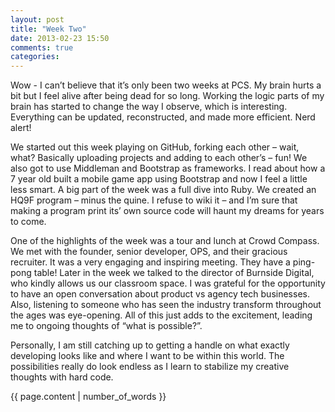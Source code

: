 ```yaml
---
layout: post
title: "Week Two"
date: 2013-02-23 15:50
comments: true
categories:
---
```

Wow - I can’t believe that it’s only been two weeks at PCS. My brain hurts a bit but I feel alive after being dead for so long. Working the logic parts of my brain has started to change the way I observe, which is interesting. Everything can be updated, reconstructed, and made more efficient. Nerd alert!

We started out this week playing on GitHub, forking each other – wait, what? Basically uploading projects and adding to each other’s – fun! We also got to use Middleman and Bootstrap as frameworks. I read about how a 7 year old built a mobile game app using Bootstrap and now I feel a little less smart. A big part of the week was a full dive into Ruby. We created an HQ9F program – minus the quine. I refuse to wiki it – and I’m sure that making a program print its’ own source code will haunt my dreams for years to come.

One of the highlights of the week was a tour and lunch at Crowd Compass. We met with the founder, senior developer, OPS, and their gracious recruiter. It was a very engaging and inspiring meeting. They have a ping-pong table! Later in the week we talked to the director of Burnside Digital, who kindly allows us our classroom space. I was grateful for the opportunity to have an open conversation about product vs agency tech businesses. Also, listening to someone who has seen the industry transform throughout the ages was eye-opening. All of this just adds to the excitement, leading me to ongoing thoughts of “what is possible?”.

Personally, I am still catching up to getting a handle on what exactly developing looks like and where I want to be within this world. The possibilities really do look endless as I learn to stabilize my creative thoughts with hard code.

{{ page.content | number_of_words }}